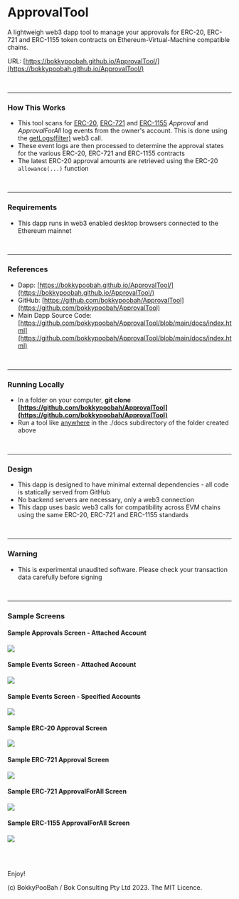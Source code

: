 # ApprovalTool

A lightweigh web3 dapp tool to manage your approvals for ERC-20, ERC-721 and ERC-1155 token contracts on Ethereum-Virtual-Machine compatible chains.

URL: [https://bokkypoobah.github.io/ApprovalTool/](https://bokkypoobah.github.io/ApprovalTool/)

<br />

---

### How This Works

* This tool scans for [ERC-20](https://eips.ethereum.org/EIPS/eip-20#events), [ERC-721](https://eips.ethereum.org/EIPS/eip-721#specification) and [ERC-1155](https://eips.ethereum.org/EIPS/eip-1155#specification) *Approval* and *ApprovalForAll* log events from the owner's account. This is done using the [getLogs(filter)](https://docs.ethers.org/v5/api/providers/provider/#Provider-getLogs) web3 call.
* These event logs are then processed to determine the approval states for the various ERC-20, ERC-721 and ERC-1155 contracts
* The latest ERC-20 approval amounts are retrieved using the ERC-20 `allowance(...)` function

<br />

---

### Requirements

* This dapp runs in web3 enabled desktop browsers connected to the Ethereum mainnet

<br />

---

### References

* Dapp: [https://bokkypoobah.github.io/ApprovalTool/](https://bokkypoobah.github.io/ApprovalTool/)
* GitHub: [https://github.com/bokkypoobah/ApprovalTool](https://github.com/bokkypoobah/ApprovalTool)
* Main Dapp Source Code: [https://github.com/bokkypoobah/ApprovalTool/blob/main/docs/index.html](https://github.com/bokkypoobah/ApprovalTool/blob/main/docs/index.html)

<br />

---

### Running Locally

* In a folder on your computer, **git clone [https://github.com/bokkypoobah/ApprovalTool](https://github.com/bokkypoobah/ApprovalTool)**
* Run a tool like [anywhere](https://www.npmjs.com/package/anywhere) in the ./docs subdirectory of the folder created above

<br />

---

### Design

* This dapp is designed to have minimal external dependencies - all code is statically served from GitHub
* No backend servers are necessary, only a web3 connection
* This dapp uses basic web3 calls for compatibility across EVM chains using the same ERC-20, ERC-721 and ERC-1155 standards

<br />

---

### Warning

* This is experimental unaudited software. Please check your transaction data carefully before signing

<br />

---

### Sample Screens

#### Sample Approvals Screen - Attached Account

<kbd><img src="images/SampleScreen_Approvals_20231121.png" /></kbd>

#### Sample Events Screen - Attached Account

<kbd><img src="images/SampleScreen_Events_20231121.png" /></kbd>

#### Sample Events Screen - Specified Accounts

<kbd><img src="images/SampleScreen_Approvals_SpecifiedAccounts_20231121.png" /></kbd>

#### Sample ERC-20 Approval Screen

<kbd><img src="images/SampleScreen_UpdateERC20_20231121.png" /></kbd>

#### Sample ERC-721 Approval Screen

<kbd><img src="images/SampleScreen_UpdateERC721Approval_20231121.png" /></kbd>

#### Sample ERC-721 ApprovalForAll Screen

<kbd><img src="images/SampleScreen_UpdateERC721ApprovalForAll_20231121.png" /></kbd>

#### Sample ERC-1155 ApprovalForAll Screen

<kbd><img src="images/SampleScreen_UpdateERC1155ApprovalForAll_20231121.png" /></kbd>

<br />

<br />

Enjoy!

(c) BokkyPooBah / Bok Consulting Pty Ltd 2023. The MIT Licence.

